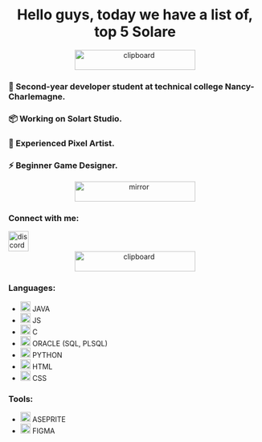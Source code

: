 <h1 align="center">Hello guys, today we have a list of, top 5 Solare</h1>

<div align="center">
  <img src="https://imgur.com/lCLpGW9.png" alt="clipboard" width="240" height="40" />
  <h3 align="left">💬 Second-year developer student at technical college Nancy-Charlemagne.</h3>
  <h3 align="left">📦 Working on Solart Studio.</h3>
  <h3 align="left">🎨 Experienced Pixel Artist.</h3>
  <h3 align="left">⚡ Beginner Game Designer.</h3>
</div>

<div align="center">
  <img src="https://imgur.com/ZuFWOhV.png" alt="mirror" width="240" height="40" />
</div>

<h3 align="left">Connect with me:</h3>
<div align="left">
  <a href="https://discord.gg/solareflame" target="_blank">
    <img src="https://imgur.com/52DfY0B.png" alt="discord" height="40" width="40" />
  </a>
</div>

<div align="center">
  <img src="https://imgur.com/nZ4r1cE.png" alt="clipboard" width="240" height="40" />
</div>

<h3 align="left">Languages:</h3>
<ul>
  <li>
    <img src="https://img.shields.io/badge/Java-007396?style=flat&logo=java&logoColor=white" alt="Java" height="20" />
    JAVA
  </li>
  <li>
    <img src="https://img.shields.io/badge/JavaScript-F7DF1E?style=flat&logo=javascript&logoColor=black" alt="JavaScript" height="20" />
    JS
  </li>
  <li>
    <img src="https://img.shields.io/badge/C-A8B9CC?style=flat&logo=c&logoColor=white" alt="C" height="20" />
    C
  </li>
  <li>
    <img src="https://img.shields.io/badge/Oracle-F80000?style=flat&logo=oracle&logoColor=white" alt="Oracle" height="20" />
    ORACLE (SQL, PLSQL)
  </li>
  <li>
    <img src="https://img.shields.io/badge/Python-3776AB?style=flat&logo=python&logoColor=white" alt="Python" height="20" />
    PYTHON
  </li>
  <li>
    <img src="https://img.shields.io/badge/HTML-E34F26?style=flat&logo=html5&logoColor=white" alt="HTML" height="20" />
    HTML
  </li>
  <li>
    <img src="https://img.shields.io/badge/CSS-1572B6?style=flat&logo=css3&logoColor=white" alt="CSS" height="20" />
    CSS
  </li>
</ul>

<h3 align="left">Tools:</h3>
<ul>
  <li>
    <img src="https://img.shields.io/badge/Aseprite-7D3F1C?style=flat&logo=aseprite&logoColor=white" alt="Aseprite" height="20" />
    ASEPRITE
  </li>
  <li>
    <img src="https://img.shields.io/badge/Figma-F24E1E?style=flat&logo=figma&logoColor=white" alt="Figma" height="20" />
    FIGMA
  </li>
</ul>
